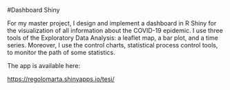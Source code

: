 #Dashboard Shiny

For my master project, I design and implement a dashboard in R Shiny for the visualization of all information about the COVID-19 epidemic. 
I use three tools of the Exploratory Data Analysis: a leaflet map, a bar plot, and a time series.
Moreover, I use the control charts, statistical process control tools, to monitor the path of some statistics.

The app is available here:

https://regolomarta.shinyapps.io/tesi/

